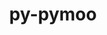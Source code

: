 ---
title: "py-pymoo"
layout: cache
categories: [package, develop]
meta: {"versions": ["0.5.0"], "compilers": ["gcc@=11.1.0", "gcc@=11.4.0", "gcc@=9.4.0", "oneapi@=2023.2.0", "oneapi@=2023.2.1"], "oss": ["ubuntu20.04"], "platforms": ["linux"], "targets": ["aarch64", "neoverse_v1", "ppc64le", "x86_64_v3"], "stacks": ["e4s", "e4s-arm", "e4s-neoverse_v1", "e4s-oneapi", "e4s-power", "root"], "num_specs": 52, "num_specs_by_stack": {"e4s-arm": 6, "root": 52, "e4s-neoverse_v1": 8, "e4s-power": 13, "e4s": 13, "e4s-oneapi": 12}}
spec_details: [{"hash": "fspsg3xzvmbtc7bheniiweekr3x7tvrl", "compiler": "gcc@=11.4.0", "versions": ["0.5.0"], "os": "ubuntu20.04", "platform": "linux", "target": "aarch64", "variants": ["build_system=python_pip"], "stacks": ["e4s-arm", "root"], "size": "-", "tarball": "https://binaries.spack.io/develop/build_cache/linux-ubuntu20.04-aarch64/gcc-11.4.0/py-pymoo-0.5.0/linux-ubuntu20.04-aarch64-gcc-11.4.0-py-pymoo-0.5.0-fspsg3xzvmbtc7bheniiweekr3x7tvrl.spack"}, {"hash": "ya5zg5hz73nimcr6ebnuwg6pofge6c2f", "compiler": "gcc@=11.4.0", "versions": ["0.5.0"], "os": "ubuntu20.04", "platform": "linux", "target": "aarch64", "variants": ["build_system=python_pip"], "stacks": ["e4s-arm", "root"], "size": "-", "tarball": "https://binaries.spack.io/develop/build_cache/linux-ubuntu20.04-aarch64/gcc-11.4.0/py-pymoo-0.5.0/linux-ubuntu20.04-aarch64-gcc-11.4.0-py-pymoo-0.5.0-ya5zg5hz73nimcr6ebnuwg6pofge6c2f.spack"}, {"hash": "ips7lpyldfyfx2wbhzyf3dx5fo7ajznu", "compiler": "gcc@=11.4.0", "versions": ["0.5.0"], "os": "ubuntu20.04", "platform": "linux", "target": "aarch64", "variants": ["build_system=python_pip"], "stacks": ["e4s-arm", "root"], "size": "-", "tarball": "https://binaries.spack.io/develop/build_cache/linux-ubuntu20.04-aarch64/gcc-11.4.0/py-pymoo-0.5.0/linux-ubuntu20.04-aarch64-gcc-11.4.0-py-pymoo-0.5.0-ips7lpyldfyfx2wbhzyf3dx5fo7ajznu.spack"}, {"hash": "h6rht3zh4adp4wenwipafgi2luumjkni", "compiler": "gcc@=11.4.0", "versions": ["0.5.0"], "os": "ubuntu20.04", "platform": "linux", "target": "aarch64", "variants": ["build_system=python_pip"], "stacks": ["e4s-arm", "root"], "size": "-", "tarball": "https://binaries.spack.io/develop/build_cache/linux-ubuntu20.04-aarch64/gcc-11.4.0/py-pymoo-0.5.0/linux-ubuntu20.04-aarch64-gcc-11.4.0-py-pymoo-0.5.0-h6rht3zh4adp4wenwipafgi2luumjkni.spack"}, {"hash": "5qoiww2z6yd7opkli5viewwx4qj6tse4", "compiler": "gcc@=11.4.0", "versions": ["0.5.0"], "os": "ubuntu20.04", "platform": "linux", "target": "aarch64", "variants": ["build_system=python_pip"], "stacks": ["e4s-arm", "root"], "size": "-", "tarball": "https://binaries.spack.io/develop/build_cache/linux-ubuntu20.04-aarch64/gcc-11.4.0/py-pymoo-0.5.0/linux-ubuntu20.04-aarch64-gcc-11.4.0-py-pymoo-0.5.0-5qoiww2z6yd7opkli5viewwx4qj6tse4.spack"}, {"hash": "etrugoj4cf2ockxwbhanw5jk4b4ev4nh", "compiler": "gcc@=11.4.0", "versions": ["0.5.0"], "os": "ubuntu20.04", "platform": "linux", "target": "aarch64", "variants": ["build_system=python_pip"], "stacks": ["e4s-arm", "root"], "size": "-", "tarball": "https://binaries.spack.io/develop/build_cache/linux-ubuntu20.04-aarch64/gcc-11.4.0/py-pymoo-0.5.0/linux-ubuntu20.04-aarch64-gcc-11.4.0-py-pymoo-0.5.0-etrugoj4cf2ockxwbhanw5jk4b4ev4nh.spack"}, {"hash": "xv2mpwsfkqaqzz2xxgmojeljdjblchkm", "compiler": "gcc@=11.4.0", "versions": ["0.5.0"], "os": "ubuntu20.04", "platform": "linux", "target": "neoverse_v1", "variants": ["build_system=python_pip"], "stacks": ["root", "e4s-neoverse_v1"], "size": "-", "tarball": "https://binaries.spack.io/develop/build_cache/linux-ubuntu20.04-neoverse_v1/gcc-11.4.0/py-pymoo-0.5.0/linux-ubuntu20.04-neoverse_v1-gcc-11.4.0-py-pymoo-0.5.0-xv2mpwsfkqaqzz2xxgmojeljdjblchkm.spack"}, {"hash": "mc5nvzn7axude4pwmyiifuhac4qv6bqs", "compiler": "gcc@=11.4.0", "versions": ["0.5.0"], "os": "ubuntu20.04", "platform": "linux", "target": "neoverse_v1", "variants": ["build_system=python_pip"], "stacks": ["root", "e4s-neoverse_v1"], "size": "-", "tarball": "https://binaries.spack.io/develop/build_cache/linux-ubuntu20.04-neoverse_v1/gcc-11.4.0/py-pymoo-0.5.0/linux-ubuntu20.04-neoverse_v1-gcc-11.4.0-py-pymoo-0.5.0-mc5nvzn7axude4pwmyiifuhac4qv6bqs.spack"}, {"hash": "pngbgozc4ahurvivouywmtf2uany7obk", "compiler": "gcc@=11.4.0", "versions": ["0.5.0"], "os": "ubuntu20.04", "platform": "linux", "target": "neoverse_v1", "variants": ["build_system=python_pip"], "stacks": ["root", "e4s-neoverse_v1"], "size": "-", "tarball": "https://binaries.spack.io/develop/build_cache/linux-ubuntu20.04-neoverse_v1/gcc-11.4.0/py-pymoo-0.5.0/linux-ubuntu20.04-neoverse_v1-gcc-11.4.0-py-pymoo-0.5.0-pngbgozc4ahurvivouywmtf2uany7obk.spack"}, {"hash": "j7bfzrznanhy46iactjbidgkefvbmboo", "compiler": "gcc@=11.4.0", "versions": ["0.5.0"], "os": "ubuntu20.04", "platform": "linux", "target": "neoverse_v1", "variants": ["build_system=python_pip"], "stacks": ["root", "e4s-neoverse_v1"], "size": "-", "tarball": "https://binaries.spack.io/develop/build_cache/linux-ubuntu20.04-neoverse_v1/gcc-11.4.0/py-pymoo-0.5.0/linux-ubuntu20.04-neoverse_v1-gcc-11.4.0-py-pymoo-0.5.0-j7bfzrznanhy46iactjbidgkefvbmboo.spack"}, {"hash": "hilbpogqiunjiokgbpt27zyv7j7vfupj", "compiler": "gcc@=11.4.0", "versions": ["0.5.0"], "os": "ubuntu20.04", "platform": "linux", "target": "neoverse_v1", "variants": ["build_system=python_pip"], "stacks": ["root", "e4s-neoverse_v1"], "size": "-", "tarball": "https://binaries.spack.io/develop/build_cache/linux-ubuntu20.04-neoverse_v1/gcc-11.4.0/py-pymoo-0.5.0/linux-ubuntu20.04-neoverse_v1-gcc-11.4.0-py-pymoo-0.5.0-hilbpogqiunjiokgbpt27zyv7j7vfupj.spack"}, {"hash": "jk2c5llkmxr6keawmctpfzywuv4dueso", "compiler": "gcc@=11.4.0", "versions": ["0.5.0"], "os": "ubuntu20.04", "platform": "linux", "target": "neoverse_v1", "variants": ["build_system=python_pip"], "stacks": ["root", "e4s-neoverse_v1"], "size": "-", "tarball": "https://binaries.spack.io/develop/build_cache/linux-ubuntu20.04-neoverse_v1/gcc-11.4.0/py-pymoo-0.5.0/linux-ubuntu20.04-neoverse_v1-gcc-11.4.0-py-pymoo-0.5.0-jk2c5llkmxr6keawmctpfzywuv4dueso.spack"}, {"hash": "mrpdrfogj4xfy6shz76iqeq7iya7p6zf", "compiler": "gcc@=11.4.0", "versions": ["0.5.0"], "os": "ubuntu20.04", "platform": "linux", "target": "neoverse_v1", "variants": ["build_system=python_pip"], "stacks": ["root", "e4s-neoverse_v1"], "size": "-", "tarball": "https://binaries.spack.io/develop/build_cache/linux-ubuntu20.04-neoverse_v1/gcc-11.4.0/py-pymoo-0.5.0/linux-ubuntu20.04-neoverse_v1-gcc-11.4.0-py-pymoo-0.5.0-mrpdrfogj4xfy6shz76iqeq7iya7p6zf.spack"}, {"hash": "774rx43lxdp3o6xb7ejskhsm2rtig6dw", "compiler": "gcc@=11.4.0", "versions": ["0.5.0"], "os": "ubuntu20.04", "platform": "linux", "target": "neoverse_v1", "variants": ["build_system=python_pip"], "stacks": ["root", "e4s-neoverse_v1"], "size": "-", "tarball": "https://binaries.spack.io/develop/build_cache/linux-ubuntu20.04-neoverse_v1/gcc-11.4.0/py-pymoo-0.5.0/linux-ubuntu20.04-neoverse_v1-gcc-11.4.0-py-pymoo-0.5.0-774rx43lxdp3o6xb7ejskhsm2rtig6dw.spack"}, {"hash": "yd5k6lbahzj4xmntd6bvugm7th2qdq3s", "compiler": "gcc@=11.1.0", "versions": ["0.5.0"], "os": "ubuntu20.04", "platform": "linux", "target": "ppc64le", "variants": ["build_system=python_pip"], "stacks": ["root", "e4s-power"], "size": "-", "tarball": "https://binaries.spack.io/develop/build_cache/linux-ubuntu20.04-ppc64le/gcc-11.1.0/py-pymoo-0.5.0/linux-ubuntu20.04-ppc64le-gcc-11.1.0-py-pymoo-0.5.0-yd5k6lbahzj4xmntd6bvugm7th2qdq3s.spack"}, {"hash": "54acvpztgt5gsynwq6e65iigw73xgmbq", "compiler": "gcc@=9.4.0", "versions": ["0.5.0"], "os": "ubuntu20.04", "platform": "linux", "target": "ppc64le", "variants": ["build_system=python_pip"], "stacks": ["root", "e4s-power"], "size": "-", "tarball": "https://binaries.spack.io/develop/build_cache/linux-ubuntu20.04-ppc64le/gcc-9.4.0/py-pymoo-0.5.0/linux-ubuntu20.04-ppc64le-gcc-9.4.0-py-pymoo-0.5.0-54acvpztgt5gsynwq6e65iigw73xgmbq.spack"}, {"hash": "qhnxr3iu4i5e2u6kodiahkleofj4hcch", "compiler": "gcc@=9.4.0", "versions": ["0.5.0"], "os": "ubuntu20.04", "platform": "linux", "target": "ppc64le", "variants": ["build_system=python_pip"], "stacks": ["root", "e4s-power"], "size": "-", "tarball": "https://binaries.spack.io/develop/build_cache/linux-ubuntu20.04-ppc64le/gcc-9.4.0/py-pymoo-0.5.0/linux-ubuntu20.04-ppc64le-gcc-9.4.0-py-pymoo-0.5.0-qhnxr3iu4i5e2u6kodiahkleofj4hcch.spack"}, {"hash": "izvl7ykojmsbq7kmrb5fkpycugbj3u7g", "compiler": "gcc@=9.4.0", "versions": ["0.5.0"], "os": "ubuntu20.04", "platform": "linux", "target": "ppc64le", "variants": ["build_system=python_pip"], "stacks": ["root", "e4s-power"], "size": "-", "tarball": "https://binaries.spack.io/develop/build_cache/linux-ubuntu20.04-ppc64le/gcc-9.4.0/py-pymoo-0.5.0/linux-ubuntu20.04-ppc64le-gcc-9.4.0-py-pymoo-0.5.0-izvl7ykojmsbq7kmrb5fkpycugbj3u7g.spack"}, {"hash": "pfbr2itu3fsj6uf3bqxbpzz4rjscshus", "compiler": "gcc@=9.4.0", "versions": ["0.5.0"], "os": "ubuntu20.04", "platform": "linux", "target": "ppc64le", "variants": ["build_system=python_pip"], "stacks": ["root", "e4s-power"], "size": "-", "tarball": "https://binaries.spack.io/develop/build_cache/linux-ubuntu20.04-ppc64le/gcc-9.4.0/py-pymoo-0.5.0/linux-ubuntu20.04-ppc64le-gcc-9.4.0-py-pymoo-0.5.0-pfbr2itu3fsj6uf3bqxbpzz4rjscshus.spack"}, {"hash": "bxtlgwjunpqre6gkr2m2adp2h2lfiquh", "compiler": "gcc@=9.4.0", "versions": ["0.5.0"], "os": "ubuntu20.04", "platform": "linux", "target": "ppc64le", "variants": ["build_system=python_pip"], "stacks": ["root", "e4s-power"], "size": "-", "tarball": "https://binaries.spack.io/develop/build_cache/linux-ubuntu20.04-ppc64le/gcc-9.4.0/py-pymoo-0.5.0/linux-ubuntu20.04-ppc64le-gcc-9.4.0-py-pymoo-0.5.0-bxtlgwjunpqre6gkr2m2adp2h2lfiquh.spack"}, {"hash": "6o4vx7nvh3acqlh2tadajwj4wj3fpsje", "compiler": "gcc@=9.4.0", "versions": ["0.5.0"], "os": "ubuntu20.04", "platform": "linux", "target": "ppc64le", "variants": ["build_system=python_pip"], "stacks": ["root", "e4s-power"], "size": "-", "tarball": "https://binaries.spack.io/develop/build_cache/linux-ubuntu20.04-ppc64le/gcc-9.4.0/py-pymoo-0.5.0/linux-ubuntu20.04-ppc64le-gcc-9.4.0-py-pymoo-0.5.0-6o4vx7nvh3acqlh2tadajwj4wj3fpsje.spack"}, {"hash": "hzplgxm7pitspjjoad5n657fyjztzvjc", "compiler": "gcc@=9.4.0", "versions": ["0.5.0"], "os": "ubuntu20.04", "platform": "linux", "target": "ppc64le", "variants": ["build_system=python_pip"], "stacks": ["root", "e4s-power"], "size": "-", "tarball": "https://binaries.spack.io/develop/build_cache/linux-ubuntu20.04-ppc64le/gcc-9.4.0/py-pymoo-0.5.0/linux-ubuntu20.04-ppc64le-gcc-9.4.0-py-pymoo-0.5.0-hzplgxm7pitspjjoad5n657fyjztzvjc.spack"}, {"hash": "x4am76cvyzcx4omibyvlrtyvmh72y5am", "compiler": "gcc@=9.4.0", "versions": ["0.5.0"], "os": "ubuntu20.04", "platform": "linux", "target": "ppc64le", "variants": ["build_system=python_pip"], "stacks": ["root", "e4s-power"], "size": "-", "tarball": "https://binaries.spack.io/develop/build_cache/linux-ubuntu20.04-ppc64le/gcc-9.4.0/py-pymoo-0.5.0/linux-ubuntu20.04-ppc64le-gcc-9.4.0-py-pymoo-0.5.0-x4am76cvyzcx4omibyvlrtyvmh72y5am.spack"}, {"hash": "5ulvm64pzv4c3fmrfdkqribefyqkfg7w", "compiler": "gcc@=9.4.0", "versions": ["0.5.0"], "os": "ubuntu20.04", "platform": "linux", "target": "ppc64le", "variants": ["build_system=python_pip"], "stacks": ["root", "e4s-power"], "size": "-", "tarball": "https://binaries.spack.io/develop/build_cache/linux-ubuntu20.04-ppc64le/gcc-9.4.0/py-pymoo-0.5.0/linux-ubuntu20.04-ppc64le-gcc-9.4.0-py-pymoo-0.5.0-5ulvm64pzv4c3fmrfdkqribefyqkfg7w.spack"}, {"hash": "mn37cvmojoca2wjuznof3ld4oshbf5jw", "compiler": "gcc@=9.4.0", "versions": ["0.5.0"], "os": "ubuntu20.04", "platform": "linux", "target": "ppc64le", "variants": ["build_system=python_pip"], "stacks": ["root", "e4s-power"], "size": "-", "tarball": "https://binaries.spack.io/develop/build_cache/linux-ubuntu20.04-ppc64le/gcc-9.4.0/py-pymoo-0.5.0/linux-ubuntu20.04-ppc64le-gcc-9.4.0-py-pymoo-0.5.0-mn37cvmojoca2wjuznof3ld4oshbf5jw.spack"}, {"hash": "sa3jfrsp24k6bhbkohugoiwpbar5wplm", "compiler": "gcc@=9.4.0", "versions": ["0.5.0"], "os": "ubuntu20.04", "platform": "linux", "target": "ppc64le", "variants": ["build_system=python_pip"], "stacks": ["root", "e4s-power"], "size": "-", "tarball": "https://binaries.spack.io/develop/build_cache/linux-ubuntu20.04-ppc64le/gcc-9.4.0/py-pymoo-0.5.0/linux-ubuntu20.04-ppc64le-gcc-9.4.0-py-pymoo-0.5.0-sa3jfrsp24k6bhbkohugoiwpbar5wplm.spack"}, {"hash": "enl3uc3fxqdagnnq2jpp7wh2dhhe5ujm", "compiler": "gcc@=9.4.0", "versions": ["0.5.0"], "os": "ubuntu20.04", "platform": "linux", "target": "ppc64le", "variants": ["build_system=python_pip"], "stacks": ["root", "e4s-power"], "size": "-", "tarball": "https://binaries.spack.io/develop/build_cache/linux-ubuntu20.04-ppc64le/gcc-9.4.0/py-pymoo-0.5.0/linux-ubuntu20.04-ppc64le-gcc-9.4.0-py-pymoo-0.5.0-enl3uc3fxqdagnnq2jpp7wh2dhhe5ujm.spack"}, {"hash": "iy2fq3t3fl6ti3flc24wlg5kfb6nv2ky", "compiler": "gcc@=11.1.0", "versions": ["0.5.0"], "os": "ubuntu20.04", "platform": "linux", "target": "x86_64_v3", "variants": ["build_system=python_pip"], "stacks": ["e4s", "root"], "size": "-", "tarball": "https://binaries.spack.io/develop/build_cache/linux-ubuntu20.04-x86_64_v3/gcc-11.1.0/py-pymoo-0.5.0/linux-ubuntu20.04-x86_64_v3-gcc-11.1.0-py-pymoo-0.5.0-iy2fq3t3fl6ti3flc24wlg5kfb6nv2ky.spack"}, {"hash": "ff3q2l3osugjtk77deheapno6pmbtps2", "compiler": "gcc@=11.4.0", "versions": ["0.5.0"], "os": "ubuntu20.04", "platform": "linux", "target": "x86_64_v3", "variants": ["build_system=python_pip"], "stacks": ["e4s", "root"], "size": "-", "tarball": "https://binaries.spack.io/develop/build_cache/linux-ubuntu20.04-x86_64_v3/gcc-11.4.0/py-pymoo-0.5.0/linux-ubuntu20.04-x86_64_v3-gcc-11.4.0-py-pymoo-0.5.0-ff3q2l3osugjtk77deheapno6pmbtps2.spack"}, {"hash": "k6yuvep6tdosdsxfa47cb67an7z2xfoz", "compiler": "gcc@=11.4.0", "versions": ["0.5.0"], "os": "ubuntu20.04", "platform": "linux", "target": "x86_64_v3", "variants": ["build_system=python_pip"], "stacks": ["e4s", "root"], "size": "-", "tarball": "https://binaries.spack.io/develop/build_cache/linux-ubuntu20.04-x86_64_v3/gcc-11.4.0/py-pymoo-0.5.0/linux-ubuntu20.04-x86_64_v3-gcc-11.4.0-py-pymoo-0.5.0-k6yuvep6tdosdsxfa47cb67an7z2xfoz.spack"}, {"hash": "ixlyiju6ploficu3s7jiybgac2f7r5ww", "compiler": "gcc@=11.4.0", "versions": ["0.5.0"], "os": "ubuntu20.04", "platform": "linux", "target": "x86_64_v3", "variants": ["build_system=python_pip"], "stacks": ["e4s", "root"], "size": "-", "tarball": "https://binaries.spack.io/develop/build_cache/linux-ubuntu20.04-x86_64_v3/gcc-11.4.0/py-pymoo-0.5.0/linux-ubuntu20.04-x86_64_v3-gcc-11.4.0-py-pymoo-0.5.0-ixlyiju6ploficu3s7jiybgac2f7r5ww.spack"}, {"hash": "zmkoy73wbkr2kxyieqkmtd4hsixoisxp", "compiler": "gcc@=11.4.0", "versions": ["0.5.0"], "os": "ubuntu20.04", "platform": "linux", "target": "x86_64_v3", "variants": ["build_system=python_pip"], "stacks": ["e4s", "root"], "size": "-", "tarball": "https://binaries.spack.io/develop/build_cache/linux-ubuntu20.04-x86_64_v3/gcc-11.4.0/py-pymoo-0.5.0/linux-ubuntu20.04-x86_64_v3-gcc-11.4.0-py-pymoo-0.5.0-zmkoy73wbkr2kxyieqkmtd4hsixoisxp.spack"}, {"hash": "vjbfbttf6es6exzckmkzufgdizeuwnsf", "compiler": "gcc@=11.4.0", "versions": ["0.5.0"], "os": "ubuntu20.04", "platform": "linux", "target": "x86_64_v3", "variants": ["build_system=python_pip"], "stacks": ["e4s", "root"], "size": "-", "tarball": "https://binaries.spack.io/develop/build_cache/linux-ubuntu20.04-x86_64_v3/gcc-11.4.0/py-pymoo-0.5.0/linux-ubuntu20.04-x86_64_v3-gcc-11.4.0-py-pymoo-0.5.0-vjbfbttf6es6exzckmkzufgdizeuwnsf.spack"}, {"hash": "stmxqzq3gcy4sd27au5iaob3mekpr643", "compiler": "gcc@=11.4.0", "versions": ["0.5.0"], "os": "ubuntu20.04", "platform": "linux", "target": "x86_64_v3", "variants": ["build_system=python_pip"], "stacks": ["e4s", "root"], "size": "-", "tarball": "https://binaries.spack.io/develop/build_cache/linux-ubuntu20.04-x86_64_v3/gcc-11.4.0/py-pymoo-0.5.0/linux-ubuntu20.04-x86_64_v3-gcc-11.4.0-py-pymoo-0.5.0-stmxqzq3gcy4sd27au5iaob3mekpr643.spack"}, {"hash": "naintr5c6pggo2xa67g2rbtpnmtzfptu", "compiler": "gcc@=11.4.0", "versions": ["0.5.0"], "os": "ubuntu20.04", "platform": "linux", "target": "x86_64_v3", "variants": ["build_system=python_pip"], "stacks": ["e4s", "root"], "size": "-", "tarball": "https://binaries.spack.io/develop/build_cache/linux-ubuntu20.04-x86_64_v3/gcc-11.4.0/py-pymoo-0.5.0/linux-ubuntu20.04-x86_64_v3-gcc-11.4.0-py-pymoo-0.5.0-naintr5c6pggo2xa67g2rbtpnmtzfptu.spack"}, {"hash": "zqg2fpvczbx5mh72huaolmkb2ghgga42", "compiler": "gcc@=11.4.0", "versions": ["0.5.0"], "os": "ubuntu20.04", "platform": "linux", "target": "x86_64_v3", "variants": ["build_system=python_pip"], "stacks": ["e4s", "root"], "size": "-", "tarball": "https://binaries.spack.io/develop/build_cache/linux-ubuntu20.04-x86_64_v3/gcc-11.4.0/py-pymoo-0.5.0/linux-ubuntu20.04-x86_64_v3-gcc-11.4.0-py-pymoo-0.5.0-zqg2fpvczbx5mh72huaolmkb2ghgga42.spack"}, {"hash": "ydw74hzaesxz2ezgdjjqann7dhx3qmxy", "compiler": "gcc@=11.4.0", "versions": ["0.5.0"], "os": "ubuntu20.04", "platform": "linux", "target": "x86_64_v3", "variants": ["build_system=python_pip"], "stacks": ["e4s", "root"], "size": "-", "tarball": "https://binaries.spack.io/develop/build_cache/linux-ubuntu20.04-x86_64_v3/gcc-11.4.0/py-pymoo-0.5.0/linux-ubuntu20.04-x86_64_v3-gcc-11.4.0-py-pymoo-0.5.0-ydw74hzaesxz2ezgdjjqann7dhx3qmxy.spack"}, {"hash": "uupn2cmzf6cbqg4kep3qotaeeze2r3eg", "compiler": "gcc@=11.4.0", "versions": ["0.5.0"], "os": "ubuntu20.04", "platform": "linux", "target": "x86_64_v3", "variants": ["build_system=python_pip"], "stacks": ["e4s", "root"], "size": "-", "tarball": "https://binaries.spack.io/develop/build_cache/linux-ubuntu20.04-x86_64_v3/gcc-11.4.0/py-pymoo-0.5.0/linux-ubuntu20.04-x86_64_v3-gcc-11.4.0-py-pymoo-0.5.0-uupn2cmzf6cbqg4kep3qotaeeze2r3eg.spack"}, {"hash": "c3qgyp272sp3kk44y5st6zij6sgjmuox", "compiler": "gcc@=11.4.0", "versions": ["0.5.0"], "os": "ubuntu20.04", "platform": "linux", "target": "x86_64_v3", "variants": ["build_system=python_pip"], "stacks": ["e4s", "root"], "size": "-", "tarball": "https://binaries.spack.io/develop/build_cache/linux-ubuntu20.04-x86_64_v3/gcc-11.4.0/py-pymoo-0.5.0/linux-ubuntu20.04-x86_64_v3-gcc-11.4.0-py-pymoo-0.5.0-c3qgyp272sp3kk44y5st6zij6sgjmuox.spack"}, {"hash": "t3lrellg5iw3slb7l2i3fkuxpqax4ga5", "compiler": "gcc@=11.4.0", "versions": ["0.5.0"], "os": "ubuntu20.04", "platform": "linux", "target": "x86_64_v3", "variants": ["build_system=python_pip"], "stacks": ["e4s", "root"], "size": "-", "tarball": "https://binaries.spack.io/develop/build_cache/linux-ubuntu20.04-x86_64_v3/gcc-11.4.0/py-pymoo-0.5.0/linux-ubuntu20.04-x86_64_v3-gcc-11.4.0-py-pymoo-0.5.0-t3lrellg5iw3slb7l2i3fkuxpqax4ga5.spack"}, {"hash": "umdfurxk7idhqutrdukxxbpol7k46k6n", "compiler": "oneapi@=2023.2.0", "versions": ["0.5.0"], "os": "ubuntu20.04", "platform": "linux", "target": "x86_64_v3", "variants": ["build_system=python_pip"], "stacks": ["root", "e4s-oneapi"], "size": "-", "tarball": "https://binaries.spack.io/develop/build_cache/linux-ubuntu20.04-x86_64_v3/oneapi-2023.2.0/py-pymoo-0.5.0/linux-ubuntu20.04-x86_64_v3-oneapi-2023.2.0-py-pymoo-0.5.0-umdfurxk7idhqutrdukxxbpol7k46k6n.spack"}, {"hash": "zh6u2cp43mefgh7vogt6ntzwfyqfb5mo", "compiler": "oneapi@=2023.2.0", "versions": ["0.5.0"], "os": "ubuntu20.04", "platform": "linux", "target": "x86_64_v3", "variants": ["build_system=python_pip"], "stacks": ["root", "e4s-oneapi"], "size": "-", "tarball": "https://binaries.spack.io/develop/build_cache/linux-ubuntu20.04-x86_64_v3/oneapi-2023.2.0/py-pymoo-0.5.0/linux-ubuntu20.04-x86_64_v3-oneapi-2023.2.0-py-pymoo-0.5.0-zh6u2cp43mefgh7vogt6ntzwfyqfb5mo.spack"}, {"hash": "r6snsg7g3uahvbiaxcx5rpe4razsleh5", "compiler": "oneapi@=2023.2.0", "versions": ["0.5.0"], "os": "ubuntu20.04", "platform": "linux", "target": "x86_64_v3", "variants": ["build_system=python_pip"], "stacks": ["root", "e4s-oneapi"], "size": "-", "tarball": "https://binaries.spack.io/develop/build_cache/linux-ubuntu20.04-x86_64_v3/oneapi-2023.2.0/py-pymoo-0.5.0/linux-ubuntu20.04-x86_64_v3-oneapi-2023.2.0-py-pymoo-0.5.0-r6snsg7g3uahvbiaxcx5rpe4razsleh5.spack"}, {"hash": "gszekbzespzrfa3awrrevarqag7fz6gh", "compiler": "oneapi@=2023.2.0", "versions": ["0.5.0"], "os": "ubuntu20.04", "platform": "linux", "target": "x86_64_v3", "variants": ["build_system=python_pip"], "stacks": ["root", "e4s-oneapi"], "size": "-", "tarball": "https://binaries.spack.io/develop/build_cache/linux-ubuntu20.04-x86_64_v3/oneapi-2023.2.0/py-pymoo-0.5.0/linux-ubuntu20.04-x86_64_v3-oneapi-2023.2.0-py-pymoo-0.5.0-gszekbzespzrfa3awrrevarqag7fz6gh.spack"}, {"hash": "6acay6ogwlggdpo6dhtrg42fwp3c6j2o", "compiler": "oneapi@=2023.2.0", "versions": ["0.5.0"], "os": "ubuntu20.04", "platform": "linux", "target": "x86_64_v3", "variants": ["build_system=python_pip"], "stacks": ["root", "e4s-oneapi"], "size": "-", "tarball": "https://binaries.spack.io/develop/build_cache/linux-ubuntu20.04-x86_64_v3/oneapi-2023.2.0/py-pymoo-0.5.0/linux-ubuntu20.04-x86_64_v3-oneapi-2023.2.0-py-pymoo-0.5.0-6acay6ogwlggdpo6dhtrg42fwp3c6j2o.spack"}, {"hash": "5wbmyymet66t7tchjffdhyw6hc3ceru2", "compiler": "oneapi@=2023.2.1", "versions": ["0.5.0"], "os": "ubuntu20.04", "platform": "linux", "target": "x86_64_v3", "variants": ["build_system=python_pip"], "stacks": ["root", "e4s-oneapi"], "size": "-", "tarball": "https://binaries.spack.io/develop/build_cache/linux-ubuntu20.04-x86_64_v3/oneapi-2023.2.1/py-pymoo-0.5.0/linux-ubuntu20.04-x86_64_v3-oneapi-2023.2.1-py-pymoo-0.5.0-5wbmyymet66t7tchjffdhyw6hc3ceru2.spack"}, {"hash": "wsx3mujliatvuh25nqem5l3p2gpjm4zo", "compiler": "oneapi@=2023.2.1", "versions": ["0.5.0"], "os": "ubuntu20.04", "platform": "linux", "target": "x86_64_v3", "variants": ["build_system=python_pip"], "stacks": ["root", "e4s-oneapi"], "size": "-", "tarball": "https://binaries.spack.io/develop/build_cache/linux-ubuntu20.04-x86_64_v3/oneapi-2023.2.1/py-pymoo-0.5.0/linux-ubuntu20.04-x86_64_v3-oneapi-2023.2.1-py-pymoo-0.5.0-wsx3mujliatvuh25nqem5l3p2gpjm4zo.spack"}, {"hash": "42wrtyo6kwzntjpwdmbdr7ybrsgppmy2", "compiler": "oneapi@=2023.2.1", "versions": ["0.5.0"], "os": "ubuntu20.04", "platform": "linux", "target": "x86_64_v3", "variants": ["build_system=python_pip"], "stacks": ["root", "e4s-oneapi"], "size": "-", "tarball": "https://binaries.spack.io/develop/build_cache/linux-ubuntu20.04-x86_64_v3/oneapi-2023.2.1/py-pymoo-0.5.0/linux-ubuntu20.04-x86_64_v3-oneapi-2023.2.1-py-pymoo-0.5.0-42wrtyo6kwzntjpwdmbdr7ybrsgppmy2.spack"}, {"hash": "lwqrblgp6kjsz3z2ijh3mxx34aojlc7k", "compiler": "oneapi@=2023.2.1", "versions": ["0.5.0"], "os": "ubuntu20.04", "platform": "linux", "target": "x86_64_v3", "variants": ["build_system=python_pip"], "stacks": ["root", "e4s-oneapi"], "size": "-", "tarball": "https://binaries.spack.io/develop/build_cache/linux-ubuntu20.04-x86_64_v3/oneapi-2023.2.1/py-pymoo-0.5.0/linux-ubuntu20.04-x86_64_v3-oneapi-2023.2.1-py-pymoo-0.5.0-lwqrblgp6kjsz3z2ijh3mxx34aojlc7k.spack"}, {"hash": "sira543w7ey66s42udqjdsxz5ur7gv2o", "compiler": "oneapi@=2023.2.1", "versions": ["0.5.0"], "os": "ubuntu20.04", "platform": "linux", "target": "x86_64_v3", "variants": ["build_system=python_pip"], "stacks": ["root", "e4s-oneapi"], "size": "-", "tarball": "https://binaries.spack.io/develop/build_cache/linux-ubuntu20.04-x86_64_v3/oneapi-2023.2.1/py-pymoo-0.5.0/linux-ubuntu20.04-x86_64_v3-oneapi-2023.2.1-py-pymoo-0.5.0-sira543w7ey66s42udqjdsxz5ur7gv2o.spack"}, {"hash": "fcubt7jhikdcdu5osknuaxu2fkzpilj6", "compiler": "oneapi@=2023.2.1", "versions": ["0.5.0"], "os": "ubuntu20.04", "platform": "linux", "target": "x86_64_v3", "variants": ["build_system=python_pip"], "stacks": ["root", "e4s-oneapi"], "size": "-", "tarball": "https://binaries.spack.io/develop/build_cache/linux-ubuntu20.04-x86_64_v3/oneapi-2023.2.1/py-pymoo-0.5.0/linux-ubuntu20.04-x86_64_v3-oneapi-2023.2.1-py-pymoo-0.5.0-fcubt7jhikdcdu5osknuaxu2fkzpilj6.spack"}, {"hash": "ehxvwna7cj5xvhegwsbqqnjr7ytvioj4", "compiler": "oneapi@=2023.2.1", "versions": ["0.5.0"], "os": "ubuntu20.04", "platform": "linux", "target": "x86_64_v3", "variants": ["build_system=python_pip"], "stacks": ["root", "e4s-oneapi"], "size": "-", "tarball": "https://binaries.spack.io/develop/build_cache/linux-ubuntu20.04-x86_64_v3/oneapi-2023.2.1/py-pymoo-0.5.0/linux-ubuntu20.04-x86_64_v3-oneapi-2023.2.1-py-pymoo-0.5.0-ehxvwna7cj5xvhegwsbqqnjr7ytvioj4.spack"}]
---